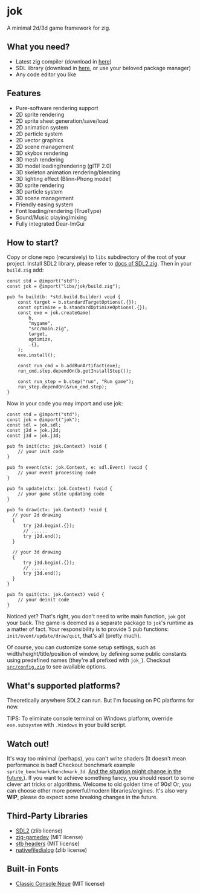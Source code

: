 # jok
A minimal 2d/3d game framework for zig.

## What you need?
* Latest zig compiler (download in [here](https://ziglang.org/download/))
* SDL library (download in [here](https://libsdl.org/), or use your beloved package manager)
* Any code editor you like

## Features
* Pure-software rendering support
* 2D sprite rendering
* 2D sprite sheet generation/save/load
* 2D animation system
* 2D particle system
* 2D vector graphics
* 2D scene management
* 3D skybox rendering
* 3D mesh rendering
* 3D model loading/rendering (glTF 2.0)
* 3D skeleton animation rendering/blending
* 3D lighting effect (Blinn-Phong model)
* 3D sprite rendering
* 3D particle system
* 3D scene management
* Friendly easing system
* Font loading/rendering (TrueType)
* Sound/Music playing/mixing
* Fully integrated Dear-ImGui

## How to start?
Copy or clone repo (recursively) to `libs` subdirectory of the root of your project.
Install SDL2 library, please refer to [docs of SDL2.zig](https://github.com/MasterQ32/SDL.zig).
Then in your `build.zig` add:

```zig
const std = @import("std");
const jok = @import("libs/jok/build.zig");

pub fn build(b: *std.build.Builder) void {
    const target = b.standardTargetOptions(.{});
    const optimize = b.standardOptimizeOptions(.{});
    const exe = jok.createGame(
        b, 
        "mygame",
        "src/main.zig",
        target,
        optimize,
        .{},
    );
    exe.install();

    const run_cmd = b.addRunArtifact(exe);
    run_cmd.step.dependOn(b.getInstallStep());

    const run_step = b.step("run", "Run game");
    run_step.dependOn(&run_cmd.step);
}
```

Now in your code you may import and use jok:

```zig
const std = @import("std");
const jok = @import("jok");
const sdl = jok.sdl;
const j2d = jok.j2d;
const j3d = jok.j3d;

pub fn init(ctx: jok.Context) !void {
    // your init code
}

pub fn event(ctx: jok.Context, e: sdl.Event) !void {
    // your event processing code
}

pub fn update(ctx: jok.Context) !void {
    // your game state updating code
}

pub fn draw(ctx: jok.Context) !void {
  // your 2d drawing
  {
      try j2d.begin(.{});
      // ......
      try j2d.end();
  }

  // your 3d drawing
  {
      try j3d.begin(.{});
      // ......
      try j3d.end();
  }
}

pub fn quit(ctx: jok.Context) void {
    // your deinit code
}
```

Noticed yet? That's right, you don't need to write main function, `jok` got your back.
The game is deemed as a separate package to `jok`'s runtime as a matter of fact. 
Your responsibility is to provide 5 pub functions: `init/event/update/draw/quit`, that's all (pretty much).

Of course, you can customize some setup settings, such as width/height/title/position of window,
by defining some public constants using predefined names (they're all prefixed with `jok_`).
Checkout [`src/config.zig`](https://github.com/Jack-Ji/jok/blob/main/src/config.zig) to see available options.

## What's supported platforms?
Theoretically anywhere SDL2 can run. But I'm focusing on PC platforms for now.

TIPS: To eliminate console terminal on Windows platform, override `exe.subsystem` with `.Windows` in your build script.

## Watch out!
It's way too minimal (perhaps), you can't write shaders (It doesn't mean performance is bad! Checkout
benchmark example `sprite_benchmark/benchmark_3d`. [And the situation might change in the future.](https://gist.github.com/icculus/f731224bef3906e4c5e8cbed6f98bb08)).
If you want to achieve something fancy, you should resort to some clever art tricks or algorithms.
Welcome to old golden time of 90s! Or, you can choose other more powerful/modern libraries/engines.
It's also very **WIP**, please do expect some breaking changes in the future.

## Third-Party Libraries
* [SDL2](https://www.libsdl.org) (zlib license)
* [zig-gamedev](https://github.com/michal-z/zig-gamedev) (MIT license)
* [stb headers](https://github.com/nothings/stb) (MIT license)
* [nativefiledialog](https://github.com/mlabbe/nativefiledialog) (zlib license)

## Built-in Fonts
* [Classic Console Neue](http://webdraft.hu/fonts/classic-console/) (MIT license)


